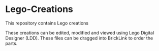 # Lego-Creations
This repository contains Lego creations

These creations can be edited, modified and viewed using Lego Digital Designer (LDD).  These files can be dragged into BrickLink to order the parts.
